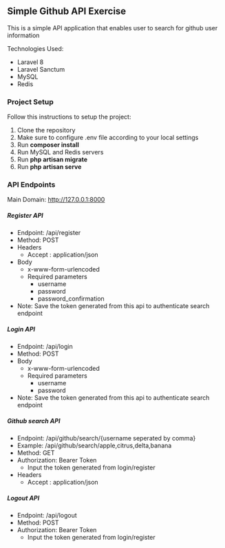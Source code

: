 ## Simple Github API Exercise

This is a simple API application that enables user to search for github user information

Technologies Used: 
- Laravel 8
- Laravel Sanctum
- MySQL
- Redis

### Project Setup 

Follow this instructions to setup the project: 
1. Clone the repository
2. Make sure to configure .env file according to your local settings
3. Run **composer install**
4. Run MySQL and Redis servers
5. Run **php artisan migrate**
6. Run **php artisan serve**

### API Endpoints
Main Domain: http://127.0.0.1:8000

##### Register API
- Endpoint: /api/register
- Method: POST
- Headers
  - Accept : application/json
- Body
  - x-www-form-urlencoded
  - Required parameters
    - username
    - password
    - password_confirmation
- Note: Save the token generated from this api to authenticate search endpoint

##### Login API
- Endpoint: /api/login
- Method: POST
- Body
  - x-www-form-urlencoded
  - Required parameters
    - username
    - password
- Note: Save the token generated from this api to authenticate search endpoint

##### Github search API
- Endpoint: /api/github/search/{username seperated by comma}
- Example: /api/github/search/apple,citrus,delta,banana
- Method: GET
- Authorization: Bearer Token
  - Input the token generated from login/register
- Headers
  - Accept : application/json
  
##### Logout API
- Endpoint: /api/logout
- Method: POST
- Authorization: Bearer Token
  - Input the token generated from login/register
